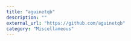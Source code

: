 ```yaml
---
title: "aguinetqb"
description: ""
external_url: "https://github.com/aguinetqb"
category: "Miscellaneous"
---
```

